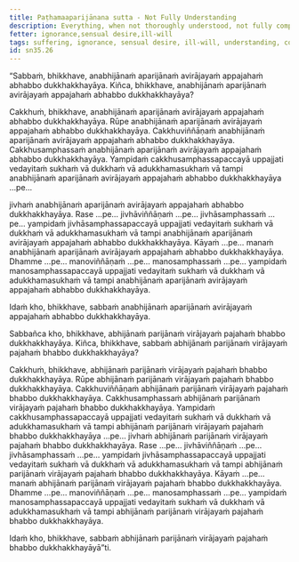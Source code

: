 ```yaml
---
title: Paṭhamaaparijānana sutta - Not Fully Understanding
description: Everything, when not thoroughly understood, not fully comprehended, not relinquished through dispassion, and not cleared away, lacks the capability to bring about the end of suffering.
fetter: ignorance,sensual desire,ill-will
tags: suffering, ignorance, sensual desire, ill-will, understanding, comprehension, relinquishment, dispassion, sn, sn35-44, sn35, six-sense bases
id: sn35.26
---
```


“Sabbaṁ, bhikkhave, anabhijānaṁ aparijānaṁ avirājayaṁ appajahaṁ abhabbo dukkhakkhayāya. Kiñca, bhikkhave, anabhijānaṁ aparijānaṁ avirājayaṁ appajahaṁ abhabbo dukkhakkhayāya?

Cakkhuṁ, bhikkhave, anabhijānaṁ aparijānaṁ avirājayaṁ appajahaṁ abhabbo dukkhakkhayāya. Rūpe anabhijānaṁ aparijānaṁ avirājayaṁ appajahaṁ abhabbo dukkhakkhayāya. Cakkhuviññāṇaṁ anabhijānaṁ aparijānaṁ avirājayaṁ appajahaṁ abhabbo dukkhakkhayāya. Cakkhusamphassaṁ anabhijānaṁ aparijānaṁ avirājayaṁ appajahaṁ abhabbo dukkhakkhayāya. Yampidaṁ cakkhusamphassapaccayā uppajjati vedayitaṁ sukhaṁ vā dukkhaṁ vā adukkhamasukhaṁ vā tampi anabhijānaṁ aparijānaṁ avirājayaṁ appajahaṁ abhabbo dukkhakkhayāya …pe…

jivhaṁ anabhijānaṁ aparijānaṁ avirājayaṁ appajahaṁ abhabbo dukkhakkhayāya. Rase …pe… jivhāviññāṇaṁ …pe… jivhāsamphassaṁ …pe… yampidaṁ jivhāsamphassapaccayā uppajjati vedayitaṁ sukhaṁ vā dukkhaṁ vā adukkhamasukhaṁ vā tampi anabhijānaṁ aparijānaṁ avirājayaṁ appajahaṁ abhabbo dukkhakkhayāya. Kāyaṁ …pe… manaṁ anabhijānaṁ aparijānaṁ avirājayaṁ appajahaṁ abhabbo dukkhakkhayāya. Dhamme …pe… manoviññāṇaṁ …pe… manosamphassaṁ …pe… yampidaṁ manosamphassapaccayā uppajjati vedayitaṁ sukhaṁ vā dukkhaṁ vā adukkhamasukhaṁ vā tampi anabhijānaṁ aparijānaṁ avirājayaṁ appajahaṁ abhabbo dukkhakkhayāya.

Idaṁ kho, bhikkhave, sabbaṁ anabhijānaṁ aparijānaṁ avirājayaṁ appajahaṁ abhabbo dukkhakkhayāya.

Sabbañca kho, bhikkhave, abhijānaṁ parijānaṁ virājayaṁ pajahaṁ bhabbo dukkhakkhayāya. Kiñca, bhikkhave, sabbaṁ abhijānaṁ parijānaṁ virājayaṁ pajahaṁ bhabbo dukkhakkhayāya?

Cakkhuṁ, bhikkhave, abhijānaṁ parijānaṁ virājayaṁ pajahaṁ bhabbo dukkhakkhayāya. Rūpe abhijānaṁ parijānaṁ virājayaṁ pajahaṁ bhabbo dukkhakkhayāya. Cakkhuviññāṇaṁ abhijānaṁ parijānaṁ virājayaṁ pajahaṁ bhabbo dukkhakkhayāya. Cakkhusamphassaṁ abhijānaṁ parijānaṁ virājayaṁ pajahaṁ bhabbo dukkhakkhayāya. Yampidaṁ cakkhusamphassapaccayā uppajjati vedayitaṁ sukhaṁ vā dukkhaṁ vā adukkhamasukhaṁ vā tampi abhijānaṁ parijānaṁ virājayaṁ pajahaṁ bhabbo dukkhakkhayāya …pe… jivhaṁ abhijānaṁ parijānaṁ virājayaṁ pajahaṁ bhabbo dukkhakkhayāya. Rase …pe… jivhāviññāṇaṁ …pe… jivhāsamphassaṁ …pe… yampidaṁ jivhāsamphassapaccayā uppajjati vedayitaṁ sukhaṁ vā dukkhaṁ vā adukkhamasukhaṁ vā tampi abhijānaṁ parijānaṁ virājayaṁ pajahaṁ bhabbo dukkhakkhayāya. Kāyaṁ …pe… manaṁ abhijānaṁ parijānaṁ virājayaṁ pajahaṁ bhabbo dukkhakkhayāya. Dhamme …pe… manoviññāṇaṁ …pe… manosamphassaṁ …pe… yampidaṁ manosamphassapaccayā uppajjati vedayitaṁ sukhaṁ vā dukkhaṁ vā adukkhamasukhaṁ vā tampi abhijānaṁ parijānaṁ virājayaṁ pajahaṁ bhabbo dukkhakkhayāya.

Idaṁ kho, bhikkhave, sabbaṁ abhijānaṁ parijānaṁ virājayaṁ pajahaṁ bhabbo dukkhakkhayāyā”ti.